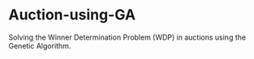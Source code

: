 # Auction-using-GA

Solving the Winner Determination Problem (WDP) in auctions using the Genetic Algorithm.
